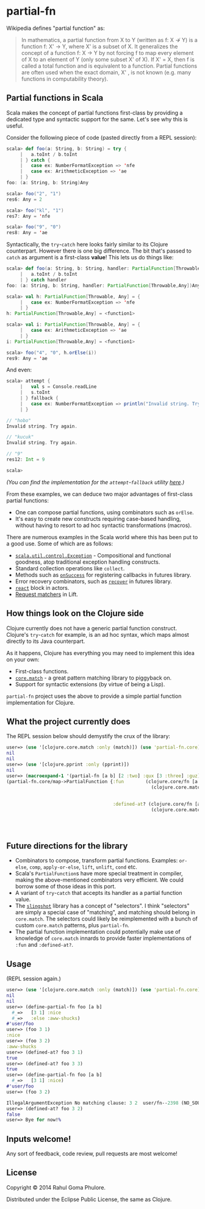 # partial-fn

Wikipedia defines "partial function" as:

> In mathematics, a partial function from X to Y (written as f: X ↛ Y) is a function f: X' → Y, where X' is a subset of X. It generalizes the concept of a function f: X → Y by not forcing f to map every element of X to an element of Y (only some subset X' of X). If X' = X, then f is called a total function and is equivalent to a function. Partial functions are often used when the exact domain, X' , is not known (e.g. many functions in computability theory).

## Partial functions in Scala

Scala makes the concept of partial functions first-class by providing a dedicated type and syntactic support for the same. Let's see why this is useful.

Consider the following piece of code (pasted directly from a REPL session):

```scala
scala> def foo(a: String, b: String) = try {
     |   a.toInt / b.toInt
     | } catch {
     |   case ex: NumberFormatException => 'nfe
     |   case ex: ArithmeticException => 'ae
     | }
foo: (a: String, b: String)Any

scala> foo("2", "1")
res6: Any = 2

scala> foo("kl", "1")
res7: Any = 'nfe

scala> foo("9", "0")
res8: Any = 'ae
```

Syntactically, the `try`-`catch` here looks fairly similar to its Clojure counterpart. However there is one big difference. The bit that's passed to `catch` as argument is a first-class **value**! This lets us do things like:

```scala
scala> def foo(a: String, b: String, handler: PartialFunction[Throwable, Any]) = try {
     |   a.toInt / b.toInt
     | } catch handler
foo: (a: String, b: String, handler: PartialFunction[Throwable,Any])Any

scala> val h: PartialFunction[Throwable, Any] = {
     |   case ex: NumberFormatException => 'nfe
     | }
h: PartialFunction[Throwable,Any] = <function1>

scala> val i: PartialFunction[Throwable, Any] = {
     |   case ex: ArithmeticException => 'ae
     | }
i: PartialFunction[Throwable,Any] = <function1>

scala> foo("4", "0", h.orElse(i))
res9: Any = 'ae
```

And even:

```scala
scala> attempt {
     |   val s = Console.readLine
     |   s.toInt
     | } fallback {
     |   case ex: NumberFormatException => println("Invalid string. Try again."); restart
     | }

// "hobo"
Invalid string. Try again.

// "kucuk"
Invalid string. Try again.

// "9"
res12: Int = 9

scala>
```

*(You can find the implementation for the `attempt`-`fallback` utility [here](http://blog.engineering.vayana.in/).)*

From these examples, we can deduce two major advantages of first-class partial functions:

- One can compose partial functions, using combinators such as `orElse`.
- It's easy to create new constructs requiring case-based handling, without having to resort to ad hoc syntactic transformations (macros).

There are numerous examples in the Scala world where this has been put to a good use. Some of which are as follows:

- [`scala.util.control.Exception`](http://www.scala-lang.org/api/current/index.html#scala.util.control.Exception$) - Compositional and functional goodness, atop traditional exception handling constructs.
- Standard collection operations like `collect`.
- Methods such as [`onSuccess`](http://docs.scala-lang.org/overviews/core/futures.html#callbacks) for registering callbacks in futures library.
- Error recovery combinators, such as [`recover`](http://docs.scala-lang.org/overviews/core/futures.html#functional_composition_and_forcomprehensions) in futures library.
- [`react`](http://docs.scala-lang.org/overviews/core/actors.html) block in actors.
- [Request matchers](http://simply.liftweb.net/index-Chapter-11.html) in Lift.

## How things look on the Clojure side

Clojure currently does not have a generic partial function construct. Clojure's `try`-`catch` for example, is an ad hoc syntax, which maps almost directly to its Java counterpart.

As it happens, Clojure has everything you may need to implement this idea on your own:

- First-class functions.
- [`core.match`](https://github.com/clojure/core.match) - a great pattern matching library to piggyback on.
- Support for syntactic extensions (by virtue of being a Lisp).

`partial-fn` project uses the above to provide a simple partial function implementation for Clojure.

## What the project currently does

The REPL session below should demystify the crux of the library:

```clojure
user=> (use '[clojure.core.match :only (match)]) (use 'partial-fn.core)
nil
nil
user=> (use '[clojure.pprint :only (pprint)])
nil
user=> (macroexpand-1 '(partial-fn [a b] [2 :two] :qux [3 :three] :guz))
(partial-fn.core/map->PartialFunction {:fun        (clojure.core/fn [a b]
                                                     (clojure.core.match/match [a b]
                                                                               [2 :two] :qux
                                                                               [3 :three] :guz))
                                       :defined-at? (clojure.core/fn [a b]
                                                     (clojure.core.match/match [a b]
                                                                               [2 :two] true
                                                                               [3 :three] true
                                                                               :else false))})
```


## Future directions for the library

- Combinators to compose, transform partial functions. Examples: `or-else`, `comp`, `apply-or-else`, `lift`, `unlift`, `cond` etc.
- Scala's `PartialFunction`s have more special treatment in compiler, making the above-mentioned combinators very efficient. We could borrow some of those ideas in this port.
- A variant of `try`-`catch` that accepts its handler as a partial function value.
- The [`slingshot`](https://github.com/scgilardi/slingshot) library has a concept of "selectors". I think "selectors" are simply a special case of "matching", and matching should belong in `core.match`. The selectors could likely be reimplemented with a bunch of custom `core.match` patterns, plus `partial-fn`.
- The partial function implementation could potentially make use of knowledge of `core.match` innards to provide faster implementations of `:fun` and `:defined-at?`.


## Usage

(REPL session again.)

```clojure
user=> (use '[clojure.core.match :only (match)]) (use 'partial-fn.core)
nil
nil
user=> (define-partial-fn foo [a b]
  #_=>   [3 1] :nice
  #_=>   :else :aww-shucks)
#'user/foo
user=> (foo 3 1)
:nice
user=> (foo 3 2)
:aww-shucks
user=> (defined-at? foo 3 1)
true
user=> (defined-at? foo 3 3)
true
user=> (define-partial-fn foo [a b]
  #_=>   [3 1] :nice)
#'user/foo
user=> (foo 3 2)

IllegalArgumentException No matching clause: 3 2  user/fn--2398 (NO_SOURCE_FILE:1)
user=> (defined-at? foo 3 2)
false
user=> Bye for now!%
```

## Inputs welcome!

Any sort of feedback, code review, pull requests are most welcome!

## License

Copyright © 2014 Rahul Goma Phulore.

Distributed under the Eclipse Public License, the same as Clojure.

